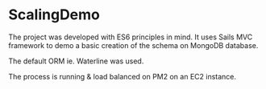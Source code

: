 # ScalingDemo

The project was developed with ES6 principles in mind.
It uses Sails MVC framework to demo a basic creation of the schema on MongoDB database.

The default ORM ie. Waterline was used.

The process is running & load balanced on PM2 on an EC2 instance.

